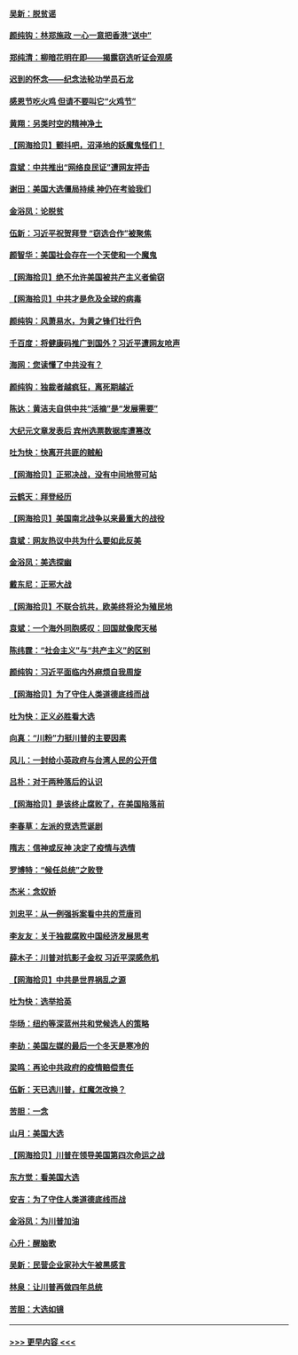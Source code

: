 #### [吴新：脱贫谣](../pages/nsc993/n12580839.md?t=11281702) 
#### [颜纯钩：林郑施政 一心一意把香港“送中”](../pages/nsc993/n12580805.md?t=11281702) 
#### [郑纯清：柳暗花明在即——揭露窃选听证会观感](../pages/nsc993/n12580795.md?t=11281702) 
#### [迟到的怀念——纪念法轮功学员石龙](../pages/nsc993/n12580245.md?t=11281702) 
#### [感恩节吃火鸡  但请不要叫它“火鸡节”](../pages/nsc993/n12580252.md?t=11281702) 
#### [黄翔：另类时空的精神净土](../pages/nsc993/n12578638.md?t=11281702) 
#### [【网海拾贝】颤抖吧，沼泽地的妖魔鬼怪们！](../pages/nsc993/n12578552.md?t=11281702) 
#### [袁斌：中共推出“网络良民证”遭网友抨击](../pages/nsc993/n12578511.md?t=11281702) 
#### [谢田：美国大选僵局持续 神仍在考验我们](../pages/nsc993/n12577432.md?t=11281702) 
#### [金浴凤：论脱贫](../pages/nsc993/n12576386.md?t=11281702) 
#### [伍新：习近平祝贺拜登 “窃选合作”被聚焦](../pages/nsc993/n12576358.md?t=11281702) 
#### [颜智华：美国社会存在一个天使和一个魔鬼](../pages/nsc993/n12574299.md?t=11281702) 
#### [【网海拾贝】绝不允许美国被共产主义者偷窃](../pages/nsc993/n12573396.md?t=11281702) 
#### [【网海拾贝】中共才是危及全球的病毒](../pages/nsc993/n12571204.md?t=11281702) 
#### [颜纯钩：风萧易水，为黄之锋们壮行色](../pages/nsc993/n12571487.md?t=11281702) 
#### [千百度：将健康码推广到国外？习近平遭网友呛声](../pages/nsc993/n12570808.md?t=11281702) 
#### [海网：您读懂了中共没有？](../pages/nsc993/n12570487.md?t=11281702) 
#### [颜纯钩：独裁者越疯狂，离死期越近](../pages/nsc993/n12569055.md?t=11281702) 
#### [陈达：黄洁夫自供中共“活摘”是“发展需要”](../pages/nsc993/n12568541.md?t=11281702) 
#### [大纪元文章发表后 宾州选票数据库遭篡改](../pages/nsc993/n12568105.md?t=11281702) 
#### [吐为快：快离开共匪的贼船](../pages/nsc993/n12568462.md?t=11281702) 
#### [【网海拾贝】正邪决战，没有中间地带可站](../pages/nsc993/n12568439.md?t=11281702) 
#### [云鹤天：拜登经历](../pages/nsc993/n12567294.md?t=11281702) 
#### [【网海拾贝】美国南北战争以来最重大的战役](../pages/nsc993/n12567247.md?t=11281702) 
#### [袁斌：网友热议中共为什么要如此反美](../pages/nsc993/n12567162.md?t=11281702) 
#### [金浴凤：美选探幽](../pages/nsc993/n12567147.md?t=11281702) 
#### [戴东尼：正邪大战](../pages/nsc993/n12567033.md?t=11281702) 
#### [【网海拾贝】不联合抗共，欧美终将沦为殖民地](../pages/nsc993/n12565068.md?t=11281702) 
#### [袁斌：一个海外同胞感叹：回国就像爬天梯](../pages/nsc993/n12564986.md?t=11281702) 
#### [陈纬霆：“社会主义”与“共产主义”的区别](../pages/nsc993/n12562417.md?t=11281702) 
#### [颜纯钩：习近平面临内外麻烦自我周旋](../pages/nsc993/n12563356.md?t=11281702) 
#### [【网海拾贝】为了守住人类道德底线而战](../pages/nsc993/n12562542.md?t=11281702) 
#### [吐为快：正义必胜看大选](../pages/nsc993/n12561967.md?t=11281702) 
#### [向真：“川粉”力挺川普的主要因素](../pages/nsc993/n12560774.md?t=11281702) 
#### [风儿：一封给小英政府与台湾人民的公开信](../pages/nsc993/n12560581.md?t=11281702) 
#### [吕朴：对于两种落后的认识](../pages/nsc993/n12560492.md?t=11281702) 
#### [【网海拾贝】是该终止腐败了，在美国陷落前](../pages/nsc993/n12559936.md?t=11281702) 
#### [李春草：左派的竞选荒诞剧](../pages/nsc993/n12558380.md?t=11281702) 
#### [隋志：信神或反神 决定了疫情与选情](../pages/nsc993/n12558255.md?t=11281702) 
#### [罗博特：“候任总统”之败登](../pages/nsc993/n12558189.md?t=11281702) 
#### [杰米：念奴娇](../pages/nsc993/n12558174.md?t=11281702) 
#### [刘忠平：从一例强拆案看中共的荒唐司](../pages/nsc993/n12558036.md?t=11281702) 
#### [李友友：关于独裁腐败中国经济发展思考](../pages/nsc993/n12558004.md?t=11281702) 
#### [薛木子：川普对抗影子金权 习近平深感危机](../pages/nsc993/n12557342.md?t=11281702) 
#### [【网海拾贝】中共是世界祸乱之源](../pages/nsc993/n12555353.md?t=11281702) 
#### [吐为快：选举拾英](../pages/nsc993/n12555041.md?t=11281702) 
#### [华旸：纽约等深蓝州共和党候选人的策略](../pages/nsc993/n12554309.md?t=11281702) 
#### [李劼：美国左媒的最后一个冬天是寒冷的](../pages/nsc993/n12552947.md?t=11281702) 
#### [梁鸣：再论中共政府的疫情赔偿责任](../pages/nsc993/n12553012.md?t=11281702) 
#### [伍新：天已选川普，红魔怎改换？](../pages/nsc993/n12552970.md?t=11281702) 
#### [苦胆：一念](../pages/nsc993/n12552957.md?t=11281702) 
#### [山月：美国大选](../pages/nsc993/n12552446.md?t=11281702) 
#### [【网海拾贝】川普在领导美国第四次命运之战](../pages/nsc993/n12551973.md?t=11281702) 
#### [东方觉：看美国大选](../pages/nsc993/n12551647.md?t=11281702) 
#### [安吉：为了守住人类道德底线而战](../pages/nsc993/n12551111.md?t=11281702) 
#### [金浴凤：为川普加油](../pages/nsc993/n12551085.md?t=11281702) 
#### [心升：醒脑歌](../pages/nsc993/n12550984.md?t=11281702) 
#### [吴新：民营企业家孙大午被黑感言](../pages/nsc993/n12550656.md?t=11281702) 
#### [林泉：让川普再做四年总统](../pages/nsc993/n12550640.md?t=11281702) 
#### [苦胆：大选如镜](../pages/nsc993/n12550630.md?t=11281702) 

----
#### [ >>> 更早内容 <<< ](../indexes/nsc993-earlier.md)
